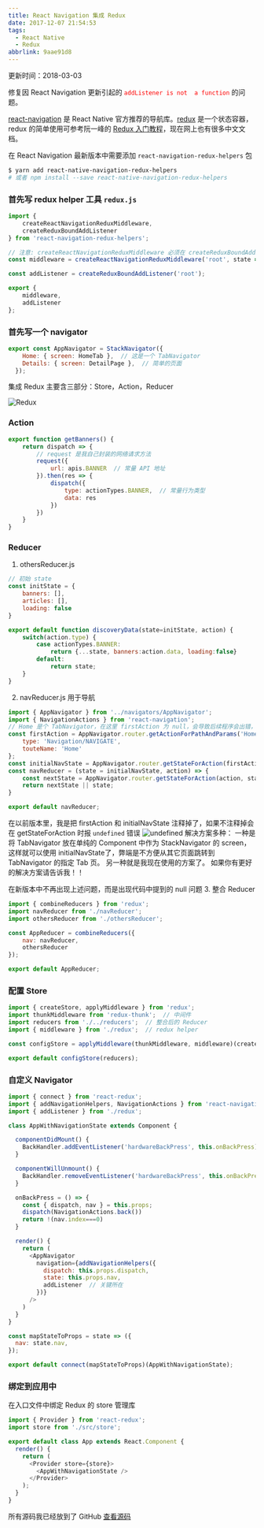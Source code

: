 ```yaml
---
title: React Navigation 集成 Redux
date: 2017-12-07 21:54:53
tags:
  - React Native
  - Redux
abbrlink: 9aae91d8
---
```

更新时间：2018-03-03

修复因 React Navigation 更新引起的 <font color="red">`addListener is not  a function`</font> 的问题。

[react-navigation](https://reactnavigation.org/docs/intro/) 是 React Native 官方推荐的导航库。[redux](https://redux.js.org/) 是一个状态容器，redux 的简单使用可参考阮一峰的 [Redux 入门教程](http://www.ruanyifeng.com/blog/2016/09/redux_tutorial_part_one_basic_usages.html)，现在网上也有很多中文文档。

在 React Navigation 最新版本中需要添加 `react-navigation-redux-helpers` 包
```bash
$ yarn add react-native-navigation-redux-helpers
# 或者 npm install --save react-native-navigation-redux-helpers
```
<!-- more -->
### 首先写 redux helper 工具 `redux.js`
```js
import {
    createReactNavigationReduxMiddleware,
    createReduxBoundAddListener
} from 'react-navigation-redux-helpers';

// 注意: createReactNavigationReduxMiddleware 必须在 createReduxBoundAddListener 之前执行
const middleware = createReactNavigationReduxMiddleware('root', state => state.nav,);

const addListener = createReduxBoundAddListener('root');

export {
    middleware,
    addListener
};
```

### 首先写一个 navigator
```js
export const AppNavigator = StackNavigator({
    Home: { screen: HomeTab },  // 这是一个 TabNavigator
    Details: { screen: DetailPage },  // 简单的页面
  });
```

集成 Redux 主要含三部分：Store，Action，Reducer

![Redux](http://upload-images.jianshu.io/upload_images/3762216-ce7c29ca1d694ed5.png?imageMogr2/auto-orient/strip%7CimageView2/2/w/800)

### Action
```js
export function getBanners() {
    return dispatch => {
        // request 是我自己封装的网络请求方法
        request({
            url: apis.BANNER  // 常量 API 地址
        }).then(res => {
            dispatch({
                type: actionTypes.BANNER,  // 常量行为类型
                data: res
            })
        })
    }
}
```

### Reducer
1.  othersReducer.js
```js
// 初始 state
const initState = {
    banners: [],
    articles: [],
    loading: false
}

export default function discoveryData(state=initState, action) {
    switch(action.type) {
        case actionTypes.BANNER:
            return {...state, banners:action.data, loading:false}
        default:
            return state;
    }
}
```
2. navReducer.js 用于导航
```js
import { AppNavigator } from '../navigators/AppNavigator';
import { NavigationActions } from 'react-navigation';
// Home 是个 TabNavigator，在这里 firstAction 为 null，会导致后续程序会出错，所以自己手写了一个 action
const firstAction = AppNavigator.router.getActionForPathAndParams('Home') || {
    type: 'Navigation/NAVIGATE',
    touteName: 'Home'
};
const initialNavState = AppNavigator.router.getStateForAction(firstAction);
const navReducer = (state = initialNavState, action) => {
    const nextState = AppNavigator.router.getStateForAction(action, state);
    return nextState || state;
}

export default navReducer;
```
在以前版本里，我是把 firstAction 和 initialNavState 注释掉了，如果不注释掉会在 getStateForAction 时报 `undefined` 错误
![undefined](http://upload-images.jianshu.io/upload_images/3762216-a738f6219e7475a0.png?imageMogr2/auto-orient/strip%7CimageView2/2/w/400)
解决方案多种：
一种是将 TabNavigator 放在单纯的 Component 中作为 StackNavigator 的 screen，这样就可以使用 initialNavState了，弊端是不方便从其它页面跳转到  TabNavigator 的指定 Tab 页。
另一种就是我现在使用的方案了。
如果你有更好的解决方案请告诉我！！

在新版本中不再出现上述问题，而是出现代码中提到的 null 问题
3. 整合 Reducer
```js
import { combineReducers } from 'redux';
import navReducer from './navReducer';
import othersReducer from './othersReducer';

const AppReducer = combineReducers({
    nav: navReducer,
    othersReducer
});

export default AppReducer;
```

### 配置 Store
```js
import { createStore, applyMiddleware } from 'redux';
import thunkMiddleware from 'redux-thunk';  // 中间件
import reducers from './../reducers';  // 整合后的 Reducer
import { middleware } from './redux';  // redux helper

const configStore = applyMiddleware(thunkMiddleware, middleware)(createStore)

export default configStore(reducers);
```

### 自定义 Navigator
```js
import { connect } from 'react-redux';
import { addNavigationHelpers, NavigationActions } from 'react-navigation';
import { addListener } from './redux';

class AppWithNavigationState extends Component {

  componentDidMount() {
    BackHandler.addEventListener('hardwareBackPress', this.onBackPress)
  }

  componentWillUnmount() {
    BackHandler.removeEventListener('hardwareBackPress', this.onBackPress)
  }

  onBackPress = () => {
    const { dispatch, nav } = this.props;
    dispatch(NavigationActions.back())
    return !(nav.index===0)
  }

  render() {
    return (
      <AppNavigator 
        navigation={addNavigationHelpers({ 
          dispatch: this.props.dispatch,
          state: this.props.nav,
          addListener  // 关键所在
        })} 
      />
    )
  }
}

const mapStateToProps = state => ({
  nav: state.nav,
});

export default connect(mapStateToProps)(AppWithNavigationState);
```

### 绑定到应用中
在入口文件中绑定 Redux 的 store 管理库
```js
import { Provider } from 'react-redux';
import store from './src/store';

export default class App extends React.Component {
  render() {
    return (
      <Provider store={store}>
        <AppWithNavigationState />
      </Provider>
    );
  }
}
```
所有源码我已经放到了 GitHub [查看源码](https://github.com/Hongye567/react-native-mark)
